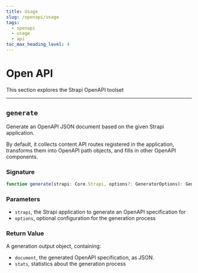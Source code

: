 ```yaml
---
title: Usage
slug: /openapi/usage
tags:
  - openapi
  - usage
  - api
toc_max_heading_level: 4
---
```


# Open API

This section explores the Strapi OpenAPI toolset

---

## `generate`

Generate an OpenAPI JSON document based on the given Strapi application.

By default, it collects content API routes registered in the application, transforms them into OpenAPI path objects, and fills in other OpenAPI components.

### Signature

```typescript
function generate(strapi: Core.Strapi, options?: GeneratorOptions): GeneratorOutput
```

### Parameters

- `strapi`, the Strapi application to generate an OpenAPI specification for
- `options`, optional configuration for the generation process

### Return Value

A generation output object, containing:
- `document`, the generated OpenAPI specification, as JSON.
- `stats`, statistics about the generation process
